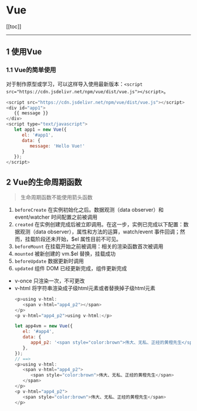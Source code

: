 # Vue

[[toc]]

---

## 1 使用Vue

### 1.1 Vue的简单使用
   对于制作原型或学习，可以这样导入使用最新版本：`<script src="https://cdn.jsdelivr.net/npm/vue/dist/vue.js"></script>`。
   ```js
   <script src="https://cdn.jsdelivr.net/npm/vue/dist/vue.js"></script>
   <div id="app1">
      {{ message }}
   </div>
   <script type="text/javascript">
      let app1 = new Vue({
         el: '#app1',
         data: {
            message: 'Hello Vue!'
         }
      });
   </script>
   ```

## 2 Vue的生命周期函数
   > 生命周期函数不能使用箭头函数
   1. `beforeCreate` 在实例初始化之后。数据观测（data observer）和 event/watcher 时间配置之前被调用  
   2. `created` 在实例创建完成后被立即调用。在这一步，实例已完成以下配置：数据观测（data observer），属性和方法的运算，watch/event 事件回调；然而，挂载阶段还未开始，$el 属性目前不可见。
   3. `beforeMount` 在挂载开始之前被调用：相关的渲染函数首次被调用
   4. `mounted` 被新创建的 vm.$el 替换，挂载成功
   5. `beforeUpdate` 数据更新时调用
   6. `updated` 组件 DOM 已经更新完成，组件更新完成

- v-once 只渲染一次，不可更改
- v-html 将字符串渲染成子级html元素或者替换掉子级html元素
   ```js
   <p>using v-html:
      <span v-html="app4_p2"></span>
   </p>
   <p v-html="app4_p2">using v-html:</p>

   let app4vm = new Vue({
      el: '#app4',
      data: {
         app4_p2: '<span style="color:brown">伟大、无私、正经的黄橙先生</span>',
      },
   });
   // ==>
   <p>using v-html:
      <span v-html="app4_p2">
         <span style="color:brown">伟大、无私、正经的黄橙先生</span>
      </span>
   </p>
   <p v-html="app4_p2">
      <span style="color:brown">伟大、无私、正经的黄橙先生</span>
   </p>
   ```